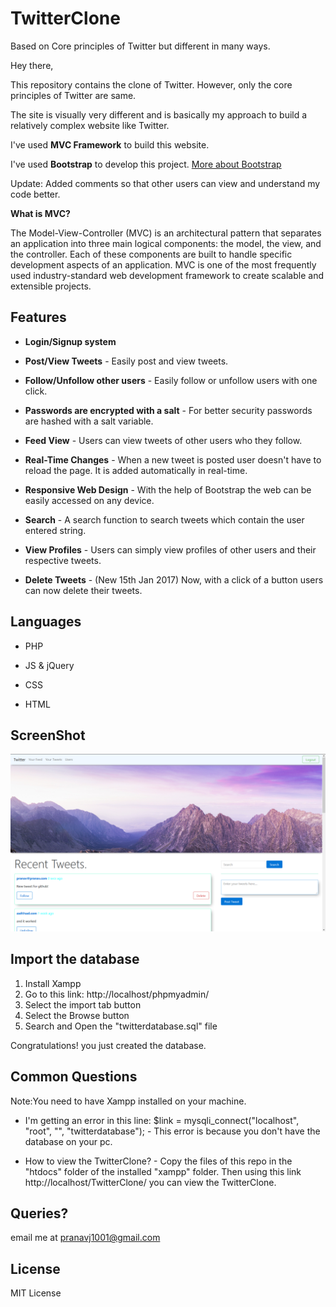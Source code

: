 # TwitterClone
Based on Core principles of Twitter but different in many ways.

Hey there, 

  This repository contains the clone of Twitter. 
  However, only the core principles of Twitter are same.
  
  The site is visually very different and is basically my approach to build a relatively complex website like Twitter.
  
  I've used **MVC Framework** to build this website.
  
  I've used **Bootstrap** to develop this project. [More about Bootstrap](http://getbootstrap.com/getting-started/)
  
  Update: Added comments so that other users can view and understand my code better.
  
**What is MVC?**

The Model-View-Controller (MVC) is an architectural pattern that separates an application into three main logical components: the model, the view, and the controller. Each of these components are built to handle specific development aspects of an application. MVC is one of the most frequently used industry-standard web development framework to create scalable and extensible projects.

## Features

* **Login/Signup system**

* **Post/View Tweets** - Easily post and view tweets.

* **Follow/Unfollow other users** - Easily follow or unfollow users with one click.

* **Passwords are encrypted with a salt** - For better security passwords are hashed with a salt variable.

* **Feed View** - Users can view tweets of other users who they follow.

* **Real-Time Changes** - When a new tweet is posted user doesn't have to reload the page. It is added automatically in real-time.

* **Responsive Web Design** - With the help of Bootstrap the web can be easily accessed on any device.

* **Search** - A search function to search tweets which contain the user entered string.

* **View Profiles** - Users can simply view profiles of other users and their respective tweets.

* **Delete Tweets** - (New 15th Jan 2017) Now, with a click of a button users can now delete their tweets.

## Languages

* PHP

* JS & jQuery

* CSS

* HTML

## ScreenShot

![Alt text](ScreenshotHomePage.png?raw=true "Home Page")


## Import the database

1. Install Xampp
2. Go to this link: http://localhost/phpmyadmin/
3. Select the import tab button
4. Select the Browse button
5. Search and Open the "twitterdatabase.sql" file

Congratulations! you just created the database.

## Common Questions

Note:You need to have Xampp installed on your machine.

* I'm getting an error in this line: $link = mysqli_connect("localhost", "root", "", "twitterdatabase"); - This error is because you don't have the database on your pc.

* How to view the TwitterClone? - Copy the files of this repo in the "htdocs" folder of the installed "xampp" folder. Then using this link http://localhost/TwitterClone/ you can view the TwitterClone.

## Queries?

email me at pranavj1001@gmail.com

## License

  MIT License
